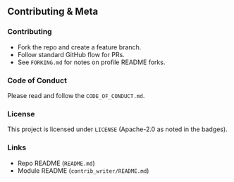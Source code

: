 ## Contributing & Meta

### Contributing

- Fork the repo and create a feature branch.
- Follow standard GitHub flow for PRs.
- See `FORKING.md` for notes on profile README forks.

### Code of Conduct

Please read and follow the `CODE_OF_CONDUCT.md`.

### License

This project is licensed under `LICENSE` (Apache-2.0 as noted in the badges).

### Links

- Repo README (`README.md`)
- Module README (`contrib_writer/README.md`)

